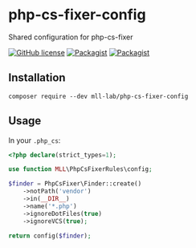 # php-cs-fixer-config

Shared configuration for php-cs-fixer

[![GitHub license](https://img.shields.io/github/license/mll-lab/php-cs-fixer-config.svg)](https://github.com/mll-lab/php-cs-fixer-config/blob/master/LICENSE)
[![Packagist](https://img.shields.io/packagist/v/mll-lab/php-cs-fixer-config.svg)](https://packagist.org/packages/mll-lab/php-cs-fixer-config)
[![Packagist](https://img.shields.io/packagist/dt/mll-lab/php-cs-fixer-config.svg)](https://packagist.org/packages/mll-lab/php-cs-fixer-config)

## Installation

    composer require --dev mll-lab/php-cs-fixer-config

## Usage

In your `.php_cs`:

```php
<?php declare(strict_types=1);

use function MLL\PhpCsFixerRules\config;

$finder = PhpCsFixer\Finder::create()
    ->notPath('vendor')
    ->in(__DIR__)
    ->name('*.php')
    ->ignoreDotFiles(true)
    ->ignoreVCS(true);

return config($finder);
```
